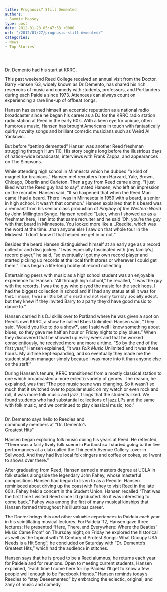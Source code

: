 ```yaml
---
title: Prognosis? Still Demented
authors:
- Sammie Massey
type: post
date: 2012-01-28 05:47:53 +0000
url: "/2012/01/27/prognosis-still-demented/"
categories:
- News
- Top Stories

---
```

<div id="attachment_1183" style="width: 310px" class="wp-caption alignleft">
  <a href="http://www.reedquest.org/2012/01/prognosis-still-demented/demento-web/" rel="attachment wp-att-1183"><img class="size-medium wp-image-1183" title="Demento Web" src="https://i0.wp.com/www.reedquest.org/wp-content/uploads/2012/01/Demento-Web-300x200.jpg?resize=300%2C200" alt="" data-recalc-dims="1" /></a>
  
  <p class="wp-caption-text">
    Dr. Demento had his start at KRRC.
  </p>
</div>

This past weekend Reed College received an annual visit from the Doctor. Barry Hansen &#8217;63, widely known as Dr. Demento, has shared his rich reservoirs of music and comedy with students, professors, and Portlanders during each Paideia since 1973. Attendees can always count on experiencing a rare line-up of offbeat songs.

Hansen has earned himself an eccentric reputation as a national radio broadcaster since he began his career as a DJ for the KRRC radio station radio station at Reed in the early 60&#8217;s. With a keen eye for unique, often humorous music, Hansen has brought Americans in touch with fantastically quirky novelty songs and brilliant comedic musicians such as Weird Al Yankovic.

But before &#8220;getting demented&#8221; Hansen was another Reed freshman struggling through Hum 110. His story begins long before the illustrious days of nation-wide broadcasts, interviews with Frank Zappa, and appearances on The Simpsons.

While attending high school in Minnesota which he dubbed &#8220;a kind of magnet for brainiacs,&#8221; Hansen met recruiters from Harvard, Yale, Brown, Chicago, Oberlin and Carleton. Then a guy from Reed came along. &#8220;I just liked what the Reed guy had to say&#8221;, stated Hansen, who left an impression on the recruiter. Hansen said, &#8220;It so happened that when the Reed Man came I had a beard. There I was in Minnesota in 1959 with a beard, a senior in high school. It wasn&#8217;t that common.&#8221; Hansen explained that his beard was a remnant from his senior class production of _Playboy of the Western World_ by John Millington Synge. Hansen recalled &#8220;Later, when I showed up as a freshman here, I ran into that same recruiter and he said &#8216;Oh, you&#8217;re the guy with that beard in Minnesota. You looked more like a&#8230;Reedite, which was the word at the time&#8230;than anyone else I saw on that whole tour in the Midwest.&#8217; I don&#8217;t know if that helped me get in or not.&#8221;

Besides the beard Hansen distinguished himself at an early age as a record collector and disc jockey. &#8220;I was especially fascinated with [my family&#8217;s] record player,&#8221; he said, &#8220;so eventually I got my own record player and started picking up records at the local thrift stores or wherever I could get them.&#8221; Thus began a life-long hobby of record collecting.

Entertaining peers with music as a high school student was an enjoyable experience for Hansen. &#8220;All through high school,&#8221; he recalled, &#8220;I was the guy with the records. I was the guy who played the music for the sock hops. I had the biggest collection in school and if I had any status at all it was for that. I mean, I was a little bit of a nerd and not really terribly socially adept, but they knew if they invited Barry to a party they&#8217;d have good music to dance to.&#8221;

Hansen carried his DJ skills over to Portland where he was given a spot on Reed&#8217;s own KRRC, a show he called Blues Unlimited. Hansen said, &#8220;They said, &#8216;Would you like to do a show?&#8217;, and I said well I know something about blues, so they gave me half an hour on Friday nights to play blues.&#8221; When they discovered that he showed up every week and that he worked conscientiously, he received more and more airtime. &#8220;So by the end of the first year,&#8221; Hansen explained, &#8220;it was _Folk Music_ Unlimited and it was three hours. My airtime kept expanding, and so eventually they made me the student station manager simply because I was more into it than anyone else on the staff.&#8221;

During Hansen&#8217;s tenure, KRRC transitioned from a mostly classical station to one which broadcasted a more eclectic variety of genres. The reason, he explained, was that &#8220;The pop music scene was changing. So it wasn&#8217;t so much that it switched over to popular music on my watch or even rock and roll, it was more folk music and jazz, things that the students liked. We found students who had substantial collections of jazz LPs and the same with folk music, and we continued to play classical music, too.&#8221;

<div id="attachment_1184" style="width: 310px" class="wp-caption alignright">
  <a href="http://www.reedquest.org/2012/01/prognosis-still-demented/demento-web-2/" rel="attachment wp-att-1184"><img class="size-medium wp-image-1184" title="Demento Web 2" src="https://i2.wp.com/www.reedquest.org/wp-content/uploads/2012/01/Demento-Web-2-300x200.jpg?resize=300%2C200" alt="" data-recalc-dims="1" /></a>
  
  <p class="wp-caption-text">
    Dr. Demento says hello to Reedies and community members at "Dr. Demento's Greatest Hits"
  </p>
</div>

Hansen began exploring folk music during his years at Reed. He reflected, &#8220;There was a fairly lively folk scene in Portland so I started going to the live performances at a club called the Thirteenth Avenue Gallery&#8230;over in Sellwood. And they had live local folk singers and coffee or cokes, so I went to shows over there.&#8221;

After graduating from Reed, Hansen earned a masters degree at UCLA in folk studies alongside the legendary John Fahey, whose masterful compositions Hansen had begun to listen to as a Reedite. Hansen reminisced about driving up the coast with Fahey to visit Reed in the late 60&#8217;s. Fahey held a concert in the Student Union. Hansen recalled &#8220;That was the first time I visited Reed since I&#8217;d graduated. So it was interesting to come back.&#8221; Fahey was among the first of many musical kinships that Hansen formed throughout his illustrious career.

The Doctor brings this and other valuable experiences to Paideia each year in his scintillating musical lectures. For Paideia &#8217;12, Hansen gave three lectures: He presented &#8220;Here, There, and Everywhere: Where the Beatles’ Music Came From&#8221; on Thursday night; on Friday he explored the historical as well as the topical with &#8220;A Century of Protest Songs: What Occupy USA Needs is a Hit Song&#8221;; he concluded on Saturday with &#8220;Dr. Demento&#8217;s Greatest Hits,&#8221; which had the audience in stitches.

Hansen says that he is proud to be a Reed alumnus; he returns each year for Paideia and for reunions. Open to meeting current students, Hansen explained, &#8220;Each time I come here for my Paideia I&#8217;ll get to know a few people well enough to be Facebook friends.&#8221; Hansen reminds today&#8217;s Reedies to &#8220;stay Deeeemented&#8221; by embracing the eclectic, original, and zany of music and comedy.